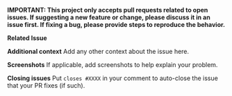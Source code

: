 **IMPORTANT: This project only accepts pull requests related to open issues. If suggesting a new feature or change, please discuss it in an issue first. If fixing a bug, please provide steps to reproduce the behavior.**

**Related Issue**
<!--- Please insert link to the issue here: -->

**Additional context**
Add any other context about the issue here.

**Screenshots**
If applicable, add screenshots to help explain your problem.

**Closing issues**
Put `closes #XXXX` in your comment to auto-close the issue that your PR fixes (if such).